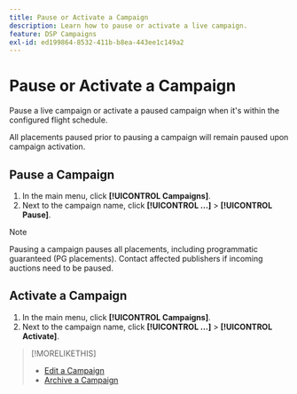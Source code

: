 ```yaml
---
title: Pause or Activate a Campaign
description: Learn how to pause or activate a live campaign.
feature: DSP Campaigns
exl-id: ed199864-8532-411b-b8ea-443ee1c149a2
---
```

# Pause or Activate a Campaign

Pause a live campaign or activate a paused campaign when it's within the configured flight schedule. 

All placements paused prior to pausing a campaign will remain paused upon campaign activation. 

## Pause a Campaign

1. In the main menu, click **[!UICONTROL Campaigns]**.
1. Next to the campaign name, click  **[!UICONTROL ...]** > **[!UICONTROL Pause]**.

>[!NOTE]
>
>Pausing a campaign pauses all placements, including programmatic guaranteed (PG placements). Contact affected publishers if incoming auctions need to be paused.

## Activate a Campaign

1. In the main menu, click **[!UICONTROL Campaigns]**.
1. Next to the campaign name, click  **[!UICONTROL ...]** > **[!UICONTROL Activate]**.

>[!MORELIKETHIS]
>
>* [Edit a Campaign](campaign-edit.md)
>* [Archive a Campaign](campaign-archive-unarchive.md)
